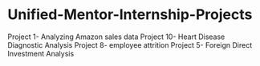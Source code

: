 # Unified-Mentor-Internship-Projects
Project 1- Analyzing Amazon sales data Project 10- Heart Disease Diagnostic Analysis Project 8- employee attrition Project 5- Foreign Direct Investment Analysis 
